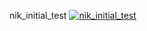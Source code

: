nik_initial_test [![nik_initial_test](https://magnum.travis-ci.com/nhll/aim3-svd-project.svg?token=HapEjs4Y7bDDfGDBsU8E&branch=nik_initial_testing)](https://magnum.travis-ci.com/nhll/aim3-svd-project)